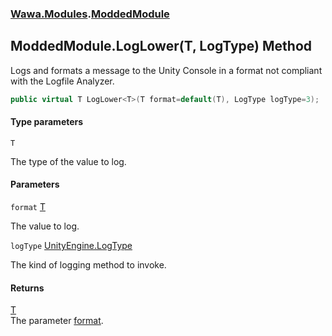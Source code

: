 ### [Wawa.Modules](Wawa.Modules.md 'Wawa.Modules').[ModdedModule](ModdedModule.md 'Wawa.Modules.ModdedModule')

## ModdedModule.LogLower<T>(T, LogType) Method

Logs and formats a message to the Unity Console in a format not compliant with the Logfile Analyzer.

```csharp
public virtual T LogLower<T>(T format=default(T), LogType logType=3);
```
#### Type parameters

<a name='Wawa.Modules.ModdedModule.LogLower_T_(T,LogType).T'></a>

`T`

The type of the value to log.
#### Parameters

<a name='Wawa.Modules.ModdedModule.LogLower_T_(T,LogType).format'></a>

`format` [T](ModdedModule.LogLower.X9Ct9gqIFzN2MpEP2pj1BA.md#Wawa.Modules.ModdedModule.LogLower_T_(T,LogType).T 'Wawa.Modules.ModdedModule.LogLower<T>(T, LogType).T')

The value to log.

<a name='Wawa.Modules.ModdedModule.LogLower_T_(T,LogType).logType'></a>

`logType` [UnityEngine.LogType](https://docs.microsoft.com/en-us/dotnet/api/UnityEngine.LogType 'UnityEngine.LogType')

The kind of logging method to invoke.

#### Returns
[T](ModdedModule.LogLower.X9Ct9gqIFzN2MpEP2pj1BA.md#Wawa.Modules.ModdedModule.LogLower_T_(T,LogType).T 'Wawa.Modules.ModdedModule.LogLower<T>(T, LogType).T')  
The parameter [format](ModdedModule.LogLower.X9Ct9gqIFzN2MpEP2pj1BA.md#Wawa.Modules.ModdedModule.LogLower_T_(T,LogType).format 'Wawa.Modules.ModdedModule.LogLower<T>(T, LogType).format').